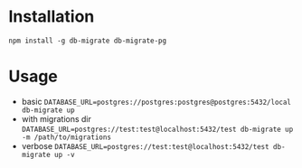 # Installation

```
npm install -g db-migrate db-migrate-pg
```

# Usage

- basic `DATABASE_URL=postgres://postgres:postgres@postgres:5432/local db-migrate up`
- with migrations dir `DATABASE_URL=postgres://test:test@localhost:5432/test db-migrate up -m /path/to/migrations`
- verbose `DATABASE_URL=postgres://test:test@localhost:5432/test db-migrate up -v`
